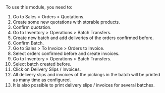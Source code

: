 To use this module, you need to:

1. Go to Sales > Orders > Quotations.
1. Create some new quotations with storable products.
1. Confirm quotation.
1. Go to Inventory > Operations > Batch Transfers.
1. Create new batch and add deliveries of the orders confirmed before.
1. Confirm Batch.
1. Go to Sales > To Invoice > Orders to Invoice.
1. Select orders confirmed before and create invoices.
1. Go to Inventory > Operations > Batch Transfers.
1. Select batch created before.
1. Click on Delivery Slips / Invoices.
1. All delivery slips and invoices of the pickings in the batch will be printed as many time as configured.
1. It is also possible to print delivery slips / invoices for several batches.
